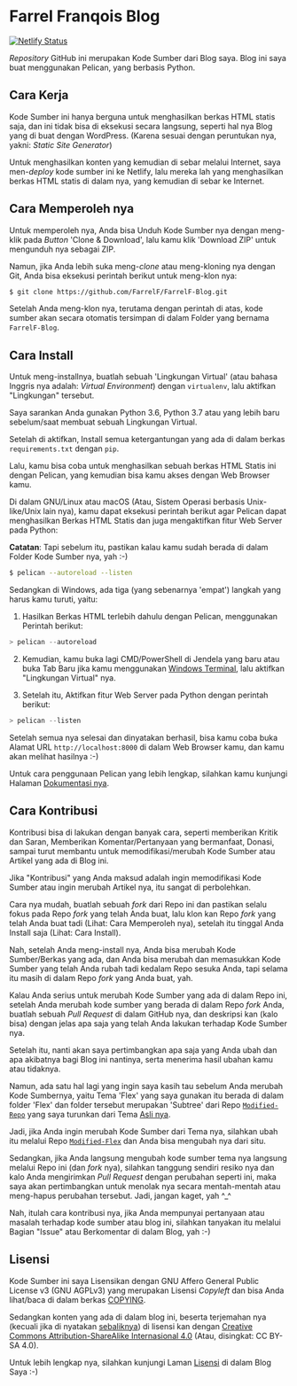 # Farrel Franqois Blog
[![Netlify Status](https://api.netlify.com/api/v1/badges/edc59a5f-e63a-426c-ae65-cffe9153fa04/deploy-status)](https://app.netlify.com/sites/zen-edison-77bc37/deploys)

*Repository* GitHub ini merupakan Kode Sumber dari Blog saya. Blog ini saya buat menggunakan Pelican, yang berbasis Python.

## Cara Kerja
Kode Sumber ini hanya berguna untuk menghasilkan berkas HTML statis saja, dan ini tidak bisa di eksekusi secara langsung, seperti hal nya Blog yang di buat dengan WordPress. (Karena sesuai dengan peruntukan nya, yakni: *Static Site Generator*)

Untuk menghasilkan konten yang kemudian di sebar melalui Internet, saya men-*deploy* kode sumber ini ke Netlify, lalu mereka lah yang menghasilkan berkas HTML statis di dalam nya, yang kemudian di sebar ke Internet.

## Cara Memperoleh nya
Untuk memperoleh nya, Anda bisa Unduh Kode Sumber nya dengan meng-klik pada *Button* 'Clone & Download', lalu kamu klik 'Download ZIP' untuk mengunduh nya sebagai ZIP.

Namun, jika Anda lebih suka meng-*clone* atau meng-kloning nya dengan Git, Anda bisa eksekusi perintah berikut untuk meng-klon nya:

```bash
$ git clone https://github.com/FarrelF/FarrelF-Blog.git
```

Setelah Anda meng-klon nya, terutama dengan perintah di atas, kode sumber akan secara otomatis tersimpan di dalam Folder yang bernama `FarrelF-Blog`.

## Cara Install
Untuk meng-installnya, buatlah sebuah 'Lingkungan Virtual' (atau bahasa Inggris nya adalah: *Virtual Environment*) dengan `virtualenv`, lalu aktifkan "Lingkungan" tersebut.

Saya sarankan Anda gunakan Python 3.6, Python 3.7 atau yang lebih baru sebelum/saat membuat sebuah Lingkungan Virtual.

Setelah di aktifkan, Install semua ketergantungan yang ada di dalam berkas `requirements.txt` dengan `pip`.

Lalu, kamu bisa coba untuk menghasilkan sebuah berkas HTML Statis ini dengan Pelican, yang kemudian bisa kamu akses dengan Web Browser kamu.

Di dalam GNU/Linux atau macOS (Atau, Sistem Operasi berbasis Unix-like/Unix lain nya), kamu dapat eksekusi perintah berikut agar Pelican dapat menghasilkan Berkas HTML Statis dan juga mengaktifkan fitur Web Server pada Python:

**Catatan**: Tapi sebelum itu, pastikan kalau kamu sudah berada di dalam Folder Kode Sumber nya, yah :-)

```bash
$ pelican --autoreload --listen
```

Sedangkan di Windows, ada tiga (yang sebenarnya 'empat') langkah yang harus kamu turuti, yaitu:
1. Hasilkan Berkas HTML terlebih dahulu dengan Pelican, menggunakan Perintah berikut:
```powershell
> pelican --autoreload
```
2. Kemudian, kamu buka lagi CMD/PowerShell di Jendela yang baru atau buka Tab Baru jika kamu menggunakan [Windows Terminal](https://github.com/microsoft/terminal), lalu aktifkan "Lingkungan Virtual" nya.

3. Setelah itu, Aktifkan fitur Web Server pada Python dengan perintah berikut:
```powershell
> pelican --listen
```

Setelah semua nya selesai dan dinyatakan berhasil, bisa kamu coba buka Alamat URL `http://localhost:8000` di dalam Web Browser kamu, dan kamu akan melihat hasilnya :-)

Untuk cara penggunaan Pelican yang lebih lengkap, silahkan kamu kunjungi Halaman [Dokumentasi nya](https://docs.getpelican.org).

## Cara Kontribusi
Kontribusi bisa di lakukan dengan banyak cara, seperti memberikan Kritik dan Saran, Memberikan Komentar/Pertanyaan yang bermanfaat, Donasi, sampai turut membantu untuk memodifikasi/merubah Kode Sumber atau Artikel yang ada di Blog ini.

Jika "Kontribusi" yang Anda maksud adalah ingin memodifikasi Kode Sumber atau ingin merubah Artikel nya, itu sangat di perbolehkan.

Cara nya mudah, buatlah sebuah *fork* dari Repo ini dan pastikan selalu fokus pada Repo *fork* yang telah Anda buat, lalu klon kan Repo *fork* yang telah Anda buat tadi (Lihat: Cara Memperoleh nya), setelah itu tinggal Anda Install saja (Lihat: Cara Install).

Nah, setelah Anda meng-install nya, Anda bisa merubah Kode Sumber/Berkas yang ada, dan Anda bisa merubah dan memasukkan Kode Sumber yang telah Anda rubah tadi kedalam Repo sesuka Anda, tapi selama itu masih di dalam Repo *fork* yang Anda buat, yah.

Kalau Anda serius untuk merubah Kode Sumber yang ada di dalam Repo ini, setelah Anda merubah kode sumber yang berada di dalam Repo *fork* Anda, buatlah sebuah *Pull Request* di dalam GitHub nya, dan deskripsi kan (kalo bisa) dengan jelas apa saja yang telah Anda lakukan terhadap Kode Sumber nya.

Setelah itu, nanti akan saya pertimbangkan apa saja yang Anda ubah dan apa akibatnya bagi Blog ini nantinya, serta menerima hasil ubahan kamu atau tidaknya.

Namun, ada satu hal lagi yang ingin saya kasih tau sebelum Anda merubah Kode Sumbernya, yaitu Tema 'Flex' yang saya gunakan itu berada di dalam folder 'Flex' dan folder tersebut merupakan 'Subtree' dari Repo [`Modified-Repo`](https://github.com/FarrelF/Modified-Flex) yang saya turunkan dari Tema [Asli nya](https://github.com/alexandrevicenzi/Flex).

Jadi, jika Anda ingin merubah Kode Sumber dari Tema nya, silahkan ubah itu melalui Repo [`Modified-Flex`](https://github.com/FarrelF/Modified-Flex) dan Anda bisa mengubah nya dari situ.

Sedangkan, jika Anda langsung mengubah kode sumber tema nya langsung melalui Repo ini (dan *fork* nya), silahkan tanggung sendiri resiko nya dan kalo Anda mengirimkan *Pull Request* dengan perubahan seperti ini, maka saya akan pertimbangkan untuk menolak nya secara mentah-mentah atau meng-hapus perubahan tersebut. Jadi, jangan kaget, yah ^\_^

Nah, itulah cara kontribusi nya, jika Anda mempunyai pertanyaan atau masalah terhadap kode sumber atau blog ini, silahkan tanyakan itu melalui Bagian "Issue" atau Berkomentar di dalam Blog, yah :-)

## Lisensi
Kode Sumber ini saya Lisensikan dengan GNU Affero General Public License v3 (GNU AGPLv3) yang merupakan Lisensi *Copyleft* dan bisa Anda lihat/baca di dalam berkas [COPYING](https://github.com/FarrelF/FarrelF-Blog/blob/master/COPYING).

Sedangkan konten yang ada di dalam blog ini, beserta terjemahan nya (kecuali jika di nyatakan [sebaliknya](https://farrel.franqois.id/catatan-hukum)) di lisensi kan dengan [Creative Commons Attribution-ShareAlike Internasional 4.0](https://creativecommons.org/licenses/by-sa/4.0/) (Atau, disingkat: CC BY-SA 4.0).

Untuk lebih lengkap nya, silahkan kunjungi Laman [Lisensi](https://farrel.franqois.id/lisensi) di dalam Blog Saya :-)
